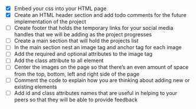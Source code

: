 - [x] Embed your css into your HTML page 
- [x] Create an HTML header section and add todo comments for the future implementation of the project 
- [ ] Create footer that holds the temporary links for your social media handles that we will be adding as the project progresses
- [ ] Create a main section that will hold the projects list 
- [ ] In the main section nest an image tag and anchor tag for each image
- [ ] Add the required and optional attributes to the image tag 
- [ ] Add the class attribute to all element 
- [ ] Center the images on the page so that there’s an even amount of space from the top, bottom, left and right side of the page 
- [ ] Comment the code to explain how you are thinking about adding new or existing elements 
- [ ] Add id and class attributes names that are useful in helping to your peers so that they will be able to provide feedback
